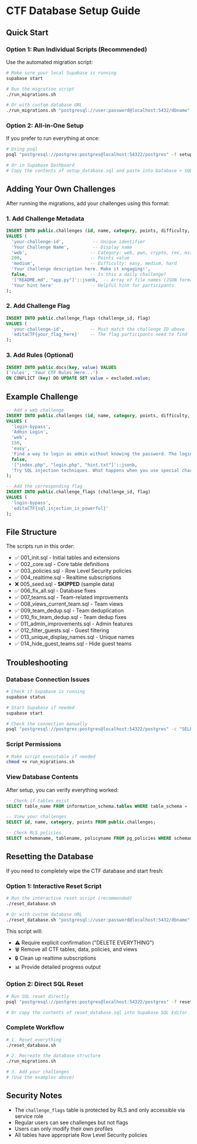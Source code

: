 # CTF Database Setup Guide

## Quick Start

### Option 1: Run Individual Scripts (Recommended)
Use the automated migration script:

```bash
# Make sure your local Supabase is running
supabase start

# Run the migration script
./run_migrations.sh

# Or with custom database URL
./run_migrations.sh "postgresql://user:password@localhost:5432/dbname"
```

### Option 2: All-in-One Setup
If you prefer to run everything at once:

```bash
# Using psql
psql "postgresql://postgres:postgres@localhost:54322/postgres" -f setup_database.sql

# Or in Supabase Dashboard
# Copy the contents of setup_database.sql and paste into Database > SQL Editor
```

## Adding Your Own Challenges

After running the migrations, add your challenges using this format:

### 1. Add Challenge Metadata

```sql
INSERT INTO public.challenges (id, name, category, points, difficulty, description, daily, files, hint) 
VALUES (
  'your-challenge-id',           -- Unique identifier
  'Your Challenge Name',         -- Display name
  'web',                        -- Category: web, pwn, crypto, rev, misc, etc.
  200,                          -- Points value
  'medium',                     -- Difficulty: easy, medium, hard
  'Your challenge description here. Make it engaging!',
  false,                        -- Is this a daily challenge?
  '["README.md", "app.py"]'::jsonb,  -- Array of file names (JSON format)
  'Your hint here'              -- Helpful hint for participants
);
```

### 2. Add Challenge Flag

```sql
INSERT INTO public.challenge_flags (challenge_id, flag) 
VALUES (
  'your-challenge-id',          -- Must match the challenge ID above
  'editaCTF{your_flag_here}'    -- The flag participants need to find
);
```

### 3. Add Rules (Optional)

```sql
INSERT INTO public.docs(key, value) VALUES
('rules', 'Your CTF Rules Here...')
ON CONFLICT (key) DO UPDATE SET value = excluded.value;
```

## Example Challenge

```sql
-- Add a web challenge
INSERT INTO public.challenges (id, name, category, points, difficulty, description, daily, files, hint) 
VALUES (
  'login-bypass',
  'Admin Login',
  'web',
  150,
  'easy',
  'Find a way to login as admin without knowing the password. The login form might be vulnerable to injection attacks.',
  false,
  '["index.php", "login.php", "hint.txt"]'::jsonb,
  'Try SQL injection techniques. What happens when you use special characters?'
);

-- Add the corresponding flag
INSERT INTO public.challenge_flags (challenge_id, flag) 
VALUES (
  'login-bypass',
  'editaCTF{sql_injection_is_powerful}'
);
```

## File Structure

The scripts run in this order:
- ✅ 001_init.sql - Initial tables and extensions
- ✅ 002_core.sql - Core table definitions  
- ✅ 003_policies.sql - Row Level Security policies
- ✅ 004_realtime.sql - Realtime subscriptions
- ❌ 005_seed.sql - **SKIPPED** (sample data)
- ✅ 006_fix_all.sql - Database fixes
- ✅ 007_teams.sql - Team-related improvements
- ✅ 008_views_current_team.sql - Team views
- ✅ 009_team_dedup.sql - Team deduplication
- ✅ 010_fix_team_dedup.sql - Team dedup fixes
- ✅ 011_admin_improvements.sql - Admin features
- ✅ 012_filter_guests.sql - Guest filtering
- ✅ 013_unique_display_names.sql - Unique names
- ✅ 014_hide_guest_teams.sql - Hide guest teams

## Troubleshooting

### Database Connection Issues
```bash
# Check if Supabase is running
supabase status

# Start Supabase if needed
supabase start

# Check the connection manually
psql "postgresql://postgres:postgres@localhost:54322/postgres" -c "SELECT 1;"
```

### Script Permissions
```bash
# Make script executable if needed
chmod +x run_migrations.sh
```

### View Database Contents
After setup, you can verify everything worked:

```sql
-- Check if tables exist
SELECT table_name FROM information_schema.tables WHERE table_schema = 'public';

-- View your challenges
SELECT id, name, category, points FROM public.challenges;

-- Check RLS policies
SELECT schemaname, tablename, policyname FROM pg_policies WHERE schemaname = 'public';
```

## Resetting the Database

If you need to completely wipe the CTF database and start fresh:

### Option 1: Interactive Reset Script
```bash
# Run the interactive reset script (recommended)
./reset_database.sh

# Or with custom database URL
./reset_database.sh "postgresql://user:password@localhost:5432/dbname"
```

This script will:
- ⚠️  Require explicit confirmation ("DELETE EVERYTHING")
- 🗑️  Remove all CTF tables, data, policies, and views
- 🔒 Clean up realtime subscriptions
- 📊 Provide detailed progress output

### Option 2: Direct SQL Reset
```bash
# Run SQL reset directly
psql "postgresql://postgres:postgres@localhost:54322/postgres" -f reset_database.sql

# Or copy the contents of reset_database.sql into Supabase SQL Editor
```

### Complete Workflow
```bash
# 1. Reset everything
./reset_database.sh

# 2. Recreate the database structure
./run_migrations.sh

# 3. Add your challenges
# (Use the examples above)
```

## Security Notes

- The `challenge_flags` table is protected by RLS and only accessible via service role
- Regular users can see challenges but not flags
- Users can only modify their own profiles
- All tables have appropriate Row Level Security policies
